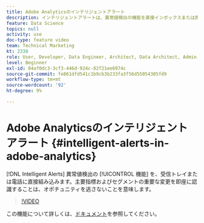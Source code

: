 ```yaml
---
title: Adobe Analyticsのインテリジェントアラート
description: インテリジェントアラートは、異常値検出の機能を直接インボックスまたは携帯電話に配置します。 主要指標およびセグメントの重要な変更を即座に認識することは、オポチュニティを逃さないことを意味します。
feature: Data Science
topics: null
activity: use
doc-type: feature video
team: Technical Marketing
kt: 2338
role: User, Developer, Data Engineer, Architect, Data Architect, Admin, Leader
level: Beginner
exl-id: 04af0dc3-3cf3-446d-924c-82f21ee6974c
source-git-commit: fe861dfd541c1b9cb3b233fa3f56d55054305fd9
workflow-type: tm+mt
source-wordcount: '92'
ht-degree: 9%

---
```


# Adobe Analyticsのインテリジェントアラート {#intelligent-alerts-in-adobe-analytics}

[!DNL Intelligent Alerts] 異常値検出の [!UICONTROL 機能] を、受信トレイまたは電話に直接組み込みます。主要指標およびセグメントの重要な変更を即座に認識することは、オポチュニティを逃さないことを意味します。

>[!VIDEO](https://video.tv.adobe.com/v/25446/?quality=12)

この機能について詳しくは、[ドキュメント](https://experienceleague.adobe.com/docs/analytics/analyze/analysis-workspace/virtual-analyst/intelligent-alerts/intellligent-alerts.html?lang=en)を参照してください。

